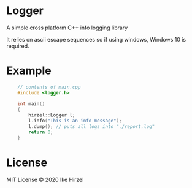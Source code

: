 Logger
========
A simple cross platform C++ info logging library

It relies on ascii escape sequences so if using windows, Windows 10 is required.

Example
========
```c++
	// contents of main.cpp
	#include <logger.h>

	int main()
	{
		hirzel::Logger l;
		l.info("This is an info message");
		l.dump(); // puts all logs into "./report.log"
		return 0;
	}
```
License
=======
MIT License © 2020 Ike Hirzel
